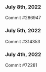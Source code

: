 ### July 8th, 2022

Commit #286947

### July 5th, 2022

Commit #314353


### July 4th, 2022

Commit #72281
